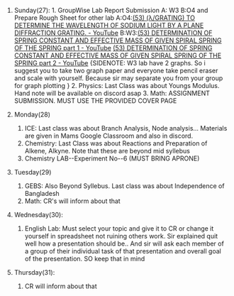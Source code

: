 1. Sunday(27):
		1. GroupWise Lab Report Submission
	 A: W3
	 B:O4
	 and Prepare Rough Sheet for other lab
	 A:O4:[(53) (λ/GRATING) TO DETERMINE THE WAVELENGTH OF SODIUM LIGHT BY A PLANE DIFFRACTION GRATING. - YouTube](https://www.youtube.com/watch?v=EoWNlsf6Sjg&t=85s&ab_channel=RS)
	B:W3:[(53) DETERMINATION OF SPRING CONSTANT AND EFFECTIVE MASS OF GIVEN SPIRAL SPRING OF THE SPRING part 1 - YouTube](https://www.youtube.com/watch?v=2r4OvdHZ7qc&ab_channel=BitterCold) [(53) DETERMINATION OF SPRING CONSTANT AND EFFECTIVE MASS OF GIVEN SPIRAL SPRING OF THE SPRING part 2 - YouTube](https://www.youtube.com/watch?v=t-hLA_kJN94&ab_channel=BitterCold)
	{SIDENOTE: W3 lab have 2 graphs. So i suggest you to take two graph paper and everyone take pencil eraser and scale with yourself. Because sir may separate you from your group for graph plotting }
		2. Physics: Last Class was about Youngs Modulus. Hand note will be available on discord asap
		3. Math: ASSIGNMENT SUBMISSION. MUST USE THE PROVIDED COVER PAGE

2. Monday(28)	
	 1. ICE: Last class was about Branch Analysis, Node analysis... Materials are given in Mams Google Classroom and also in discord.
	 2. Chemistry: Last Class was about Reactions and Preparation of Alkene, Alkyne. Note that these are beyond mid syllebus
	 3. Chemistry LAB--Experiment No--6  (MUST BRING APRONE)
3. Tuesday(29)
	1. GEBS: Also Beyond Syllebus. Last class was about Independence of Bangladesh
	2. Math: CR's will inform about that
4. Wednesday(30):
	1. English Lab: Must select your topic and give it to CR or change it yourself in spreadsheet not ruining others work. Sir explained quit well how a presentation should be.. And sir will ask each member of a group of their individual task of that presentation and overall goal of the presentation. SO keep that in mind
5. Thursday(31):
	1. CR will inform about that